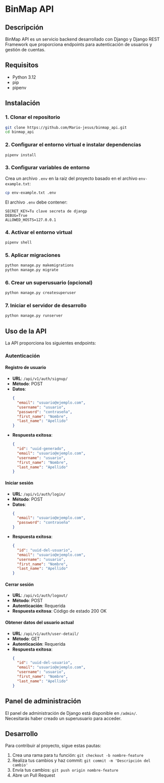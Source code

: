 # BinMap API

## Descripción
BinMap API es un servicio backend desarrollado con Django y Django REST Framework que proporciona endpoints para autenticación de usuarios y gestión de cuentas.

## Requisitos
- Python 3.12
- pip
- pipenv

## Instalación

### 1. Clonar el repositorio
```bash
git clone https://github.com/Mario-jesus/binmap_api.git
cd binmap_api
```

### 2. Configurar el entorno virtual e instalar dependencias
```bash
pipenv install
```

### 3. Configurar variables de entorno
Crea un archivo `.env` en la raíz del proyecto basado en el archivo `env-example.txt`:
```bash
cp env-example.txt .env
```

El archivo `.env` debe contener:
```env
SECRET_KEY=Tu clave secreta de djangp
DEBUG=True
ALLOWED_HOSTS=127.0.0.1
```

### 4. Activar el entorno virtual
```bash
pipenv shell
```

### 5. Aplicar migraciones
```bash
python manage.py makemigrations
python manage.py migrate
```

### 6. Crear un superusuario (opcional)
```bash
python manage.py createsuperuser
```

### 7. Iniciar el servidor de desarrollo
```bash
python manage.py runserver
```

## Uso de la API

La API proporciona los siguientes endpoints:

### Autenticación

#### Registro de usuario
- **URL**: `/api/v1/auth/signup/`
- **Método**: POST
- **Datos**:
  ```json
  {
    "email": "usuario@ejemplo.com",
    "username": "usuario",
    "password": "contraseña",
    "first_name": "Nombre",
    "last_name": "Apellido"
  }
  ```
- **Respuesta exitosa**:
  ```json
  {
    "id": "uuid-generado",
    "email": "usuario@ejemplo.com",
    "username": "usuario",
    "first_name": "Nombre",
    "last_name": "Apellido"
  }
  ```

#### Iniciar sesión
- **URL**: `/api/v1/auth/login/`
- **Método**: POST
- **Datos**:
  ```json
  {
    "email": "usuario@ejemplo.com",
    "password": "contraseña"
  }
  ```
- **Respuesta exitosa**:
  ```json
  {
    "id": "uuid-del-usuario",
    "email": "usuario@ejemplo.com",
    "username": "usuario",
    "first_name": "Nombre",
    "last_name": "Apellido"
  }
  ```

#### Cerrar sesión
- **URL**: `/api/v1/auth/logout/`
- **Método**: POST
- **Autenticación**: Requerida
- **Respuesta exitosa**: Código de estado 200 OK

#### Obtener datos del usuario actual
- **URL**: `/api/v1/auth/user-detail/`
- **Método**: GET
- **Autenticación**: Requerida
- **Respuesta exitosa**:
  ```json
  {
    "id": "uuid-del-usuario",
    "email": "usuario@ejemplo.com",
    "username": "usuario",
    "first_name": "Nombre",
    "last_name": "Apellido"
  }
  ```

## Panel de administración
El panel de administración de Django está disponible en `/admin/`. Necesitarás haber creado un superusuario para acceder.

## Desarrollo
Para contribuir al proyecto, sigue estas pautas:

1. Crea una rama para tu función: `git checkout -b nombre-feature`
2. Realiza tus cambios y haz commit: `git commit -m 'Descripción del cambio'`
3. Envía tus cambios: `git push origin nombre-feature`
4. Abre un Pull Request